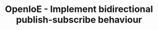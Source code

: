 ---
layout: gsoc
categories: gsoc2017
divid: openioepubsub
title:  OpenIoE - Implement bidirectional publish-subscribe behaviour
description: OpenIOE enables you to subscribe to data streams and get data from the sensors and store them. But it cannot act as a publisher, therefore a user cannot send control messages to sensors. (Eg. Changing the thermostat value).
githuburl: https://github.com/scorelab/OpenIoE
requiredknowledge: Spring Boot, ActiveMQ Artemis, MQTT, AMQP and Cassandra
possiblementors: TBA
---